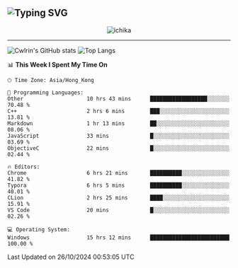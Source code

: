 ![Typing SVG](https://readme-typing-svg.demolab.com?font=Jost&size=24&pause=1000&color=7799EE&vCenter=true&multiline=true&random=false&width=435&height=100&lines=Hi+there;I'm+Sakurakouji+Nanaha;You+can+also+tell+me+Cwlrin%E2%98%86)
---
<p align="center">
  <img src="https://image.cwlrin.wiki/images/2024/06/17/Happy-Birthday2023---.png" alt="ichika" border="0" />
</p>

---
![Cwlrin's GitHub stats](https://github-readme-stats.vercel.app/api?username=cwlrin&show_icons=true&theme=buefy)
![Top Langs](https://github-readme-stats.vercel.app/api/top-langs/?username=cwlrin&layout=compact&hide=html,css)

<!--START_SECTION:waka-->
📊 **This Week I Spent My Time On** 

```text
🕑︎ Time Zone: Asia/Hong_Kong

💬 Programming Languages: 
Other                    10 hrs 43 mins      ██████████████████░░░░░░░   70.48 % 
C++                      2 hrs 6 mins        ███░░░░░░░░░░░░░░░░░░░░░░   13.81 % 
Markdown                 1 hr 13 mins        ██░░░░░░░░░░░░░░░░░░░░░░░   08.06 % 
JavaScript               33 mins             █░░░░░░░░░░░░░░░░░░░░░░░░   03.69 % 
ObjectiveC               22 mins             █░░░░░░░░░░░░░░░░░░░░░░░░   02.44 % 

🔥 Editors: 
Chrome                   6 hrs 21 mins       ██████████░░░░░░░░░░░░░░░   41.82 % 
Typora                   6 hrs 5 mins        ██████████░░░░░░░░░░░░░░░   40.01 % 
CLion                    2 hrs 25 mins       ████░░░░░░░░░░░░░░░░░░░░░   15.91 % 
VS Code                  20 mins             █░░░░░░░░░░░░░░░░░░░░░░░░   02.26 % 

💻 Operating System: 
Windows                  15 hrs 12 mins      █████████████████████████   100.00 % 
```


 Last Updated on 26/10/2024 00:53:05 UTC
<!--END_SECTION:waka-->
